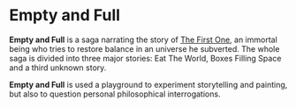 # Empty and Full

**Empty and Full** is a saga narrating the story of [The First One](the-first-one.html), an immortal being who tries to restore balance in an universe he subverted. The whole saga is divided into three major stories: Eat The World, Boxes Filling Space and a third unknown story.

**Empty and Full** is used a playground to experiment storytelling and painting, but also to question personal philosophical interrogations.
